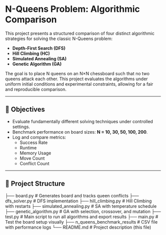 # N-Queens Problem: Algorithmic Comparison

This project presents a structured comparison of four distinct algorithmic strategies for solving the classic N-Queens problem:

- **Depth-First Search (DFS)**
- **Hill Climbing (HC)**
- **Simulated Annealing (SA)**
- **Genetic Algorithm (GA)**

The goal is to place N queens on an N×N chessboard such that no two queens attack each other. This project evaluates the algorithms under uniform initial conditions and experimental constraints, allowing for a fair and reproducible comparison.

---

## 📌 Objectives

- Evaluate fundamentally different solving techniques under controlled settings.
- Benchmark performance on board sizes: **N = 10, 30, 50, 100, 200**.
- Log and compare metrics:  
  -  Success Rate  
  -  Runtime  
  -  Memory Usage  
  -  Move Count  
  -  Conflict Count

---

## 📁 Project Structure

├── board.py                     # Generates board and tracks queen conflicts
├── dfs_solver.py                # DFS implementation
├── hill_climbing.py             # Hill Climbing with restarts
├── simulated_annealing.py       # SA with temperature schedule
├── genetic_algorithm.py         # GA with selection, crossover, and mutation
├── test.py                      # Main script to run all algorithms and export results
├── main.py                      # Test the board setup visually
├── n_queens_benchmark_results   # CSV file with performance logs
└── README.md                    # Project description (this file)

